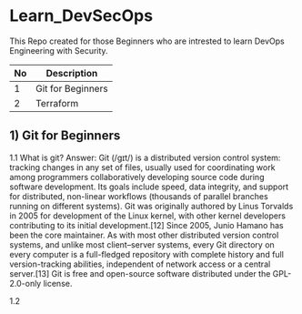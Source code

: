 # Learn_DevSecOps
This Repo created for those Beginners who are intrested to learn DevOps Engineering with Security.

| No  | Description |
| ------------- | ------------- |
| 1  | Git for Beginners  |
| 2  | Terraform  |






## 1) Git for Beginners

1.1 What is git?
Answer: Git (/ɡɪt/) is a distributed version control system: tracking changes in any set of files, usually used for coordinating work among programmers collaboratively developing source code during software development. Its goals include speed, data integrity, and support for distributed, non-linear workflows (thousands of parallel branches running on different systems).
Git was originally authored by Linus Torvalds in 2005 for development of the Linux kernel, with other kernel developers contributing to its initial development.[12] Since 2005, Junio Hamano has been the core maintainer. As with most other distributed version control systems, and unlike most client–server systems, every Git directory on every computer is a full-fledged repository with complete history and full version-tracking abilities, independent of network access or a central server.[13] Git is free and open-source software distributed under the GPL-2.0-only license.

1.2 
